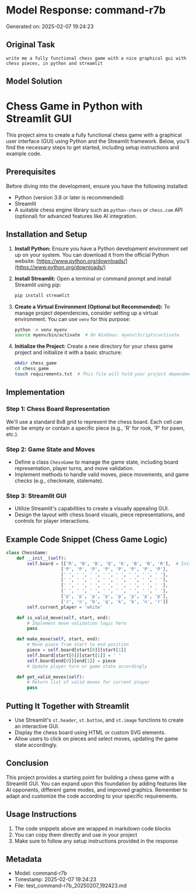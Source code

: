 # Model Response: command-r7b
Generated on: 2025-02-07 19:24:23

## Original Task
```
write me a fully functional chess game with a nice graphical gui with  chess pieces, in python and streamlit
```

## Model Solution
# Chess Game in Python with Streamlit GUI

This project aims to create a fully functional chess game with a graphical user interface (GUI) using Python and the Streamlit framework. Below, you'll find the necessary steps to get started, including setup instructions and example code.

## Prerequisites

Before diving into the development, ensure you have the following installed:
- Python (version 3.8 or later is recommended)
- Streamlit
- A suitable chess engine library such as `python-chess` or `chess.com` API (optional) for advanced features like AI integration.

## Installation and Setup

1. **Install Python:** Ensure you have a Python development environment set up on your system. You can download it from the official Python website: [https://www.python.org/downloads/](https://www.python.org/downloads/)

2. **Install Streamlit:** Open a terminal or command prompt and install Streamlit using pip:
   ```bash
   pip install streamlit
   ```

3. **Create a Virtual Environment (Optional but Recommended):** To manage project dependencies, consider setting up a virtual environment. You can use `venv` for this purpose:
   ```bash
   python -m venv myenv
   source myenv/bin/activate  # On Windows: myenv\Scripts\activate
   ```

4. **Initialize the Project:** Create a new directory for your chess game project and initialize it with a basic structure:
   ```bash
   mkdir chess_game
   cd chess_game
   touch requirements.txt  # This file will hold your project dependencies
   ```

## Implementation

### Step 1: Chess Board Representation
We'll use a standard 8x8 grid to represent the chess board. Each cell can either be empty or contain a specific piece (e.g., 'R' for rook, 'P' for pawn, etc.).

### Step 2: Game State and Moves
- Define a class `ChessGame` to manage the game state, including board representation, player turns, and move validation.
- Implement methods to handle valid moves, piece movements, and game checks (e.g., checkmate, stalemate).

### Step 3: Streamlit GUI
- Utilize Streamlit's capabilities to create a visually appealing GUI.
- Design the layout with chess board visuals, piece representations, and controls for player interactions.

## Example Code Snippet (Chess Game Logic)

```python
class ChessGame:
    def __init__(self):
        self.board = [['R', 'N', 'B', 'Q', 'K', 'B', 'N', 'R'],  # Initialize board with starting positions
                     ['P', 'P', 'P', 'P', 'P', 'P', 'P', 'P'],
                     [' ', ' ', ' ', ' ', ' ', ' ', ' ', ' '],
                     [' ', ' ', ' ', ' ', ' ', ' ', ' ', ' '],
                     [' ', ' ', ' ', ' ', ' ', ' ', ' ', ' '],
                     [' ', ' ', ' ', ' ', ' ', ' ', ' ', ' '],
                     ['p', 'p', 'p', 'p', 'p', 'p', 'p', 'p'],
                     ['r', 'n', 'b', 'q', 'k', 'b', 'n', 'r']]
        self.current_player = 'white'

    def is_valid_move(self, start, end):
        # Implement move validation logic here
        pass

    def make_move(self, start, end):
        # Move piece from start to end position
        piece = self.board[start[0]][start[1]]
        self.board[start[0]][start[1]] = ' '
        self.board[end[0]][end[1]] = piece
        # Update player turn or game state accordingly

    def get_valid_moves(self):
        # Return list of valid moves for current player
        pass
```

## Putting It Together with Streamlit

- Use Streamlit's `st.header`, `st.button`, and `st.image` functions to create an interactive GUI.
- Display the chess board using HTML or custom SVG elements.
- Allow users to click on pieces and select moves, updating the game state accordingly.

## Conclusion

This project provides a starting point for building a chess game with a Streamlit GUI. You can expand upon this foundation by adding features like AI opponents, different game modes, and improved graphics. Remember to adapt and customize the code according to your specific requirements.

## Usage Instructions
1. The code snippets above are wrapped in markdown code blocks
2. You can copy them directly and use in your project
3. Make sure to follow any setup instructions provided in the response

## Metadata
- Model: command-r7b
- Timestamp: 2025-02-07 19:24:23
- File: test_command-r7b_20250207_192423.md
